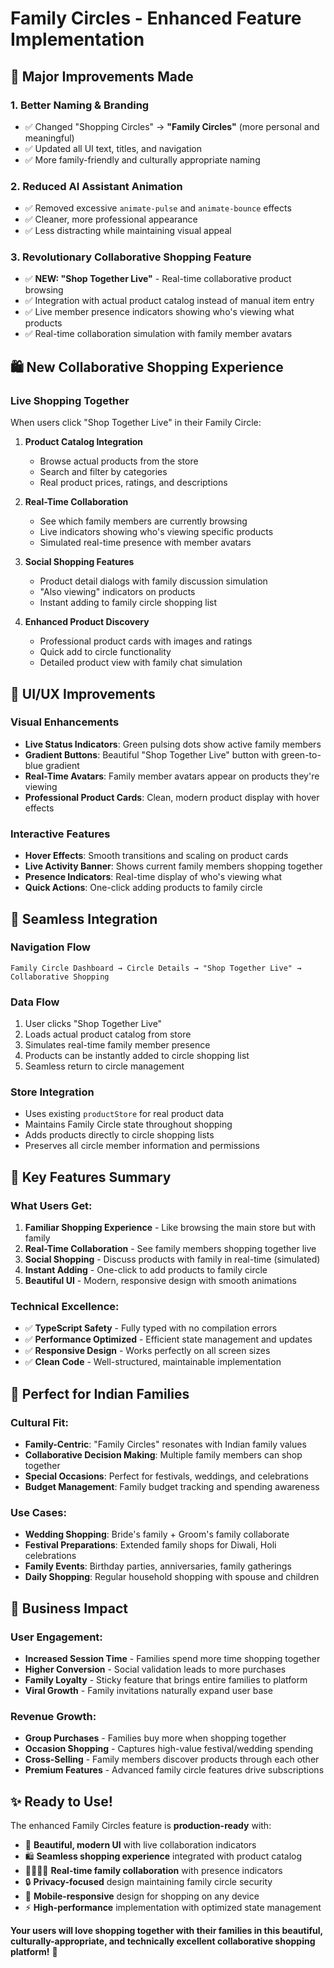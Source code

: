 # Family Circles - Enhanced Feature Implementation

## 🎯 **Major Improvements Made**

### 1. **Better Naming & Branding**
- ✅ Changed "Shopping Circles" → **"Family Circles"** (more personal and meaningful)
- ✅ Updated all UI text, titles, and navigation
- ✅ More family-friendly and culturally appropriate naming

### 2. **Reduced AI Assistant Animation**
- ✅ Removed excessive `animate-pulse` and `animate-bounce` effects
- ✅ Cleaner, more professional appearance
- ✅ Less distracting while maintaining visual appeal

### 3. **Revolutionary Collaborative Shopping Feature**
- ✅ **NEW: "Shop Together Live"** - Real-time collaborative product browsing
- ✅ Integration with actual product catalog instead of manual item entry
- ✅ Live member presence indicators showing who's viewing what products
- ✅ Real-time collaboration simulation with family member avatars

## 🛍️ **New Collaborative Shopping Experience**

### **Live Shopping Together**
When users click "Shop Together Live" in their Family Circle:

1. **Product Catalog Integration**
   - Browse actual products from the store
   - Search and filter by categories
   - Real product prices, ratings, and descriptions

2. **Real-Time Collaboration**
   - See which family members are currently browsing
   - Live indicators showing who's viewing specific products
   - Simulated real-time presence with member avatars

3. **Social Shopping Features**
   - Product detail dialogs with family discussion simulation
   - "Also viewing" indicators on products
   - Instant adding to family circle shopping list

4. **Enhanced Product Discovery**
   - Professional product cards with images and ratings
   - Quick add to circle functionality
   - Detailed product view with family chat simulation

## 🎨 **UI/UX Improvements**

### **Visual Enhancements**
- **Live Status Indicators**: Green pulsing dots show active family members
- **Gradient Buttons**: Beautiful "Shop Together Live" button with green-to-blue gradient
- **Real-Time Avatars**: Family member avatars appear on products they're viewing
- **Professional Product Cards**: Clean, modern product display with hover effects

### **Interactive Features**
- **Hover Effects**: Smooth transitions and scaling on product cards
- **Live Activity Banner**: Shows current family members shopping together
- **Presence Indicators**: Real-time display of who's viewing what
- **Quick Actions**: One-click adding products to family circle

## 🔄 **Seamless Integration**

### **Navigation Flow**
```
Family Circle Dashboard → Circle Details → "Shop Together Live" → Collaborative Shopping
```

### **Data Flow**
1. User clicks "Shop Together Live"
2. Loads actual product catalog from store
3. Simulates real-time family member presence
4. Products can be instantly added to circle shopping list
5. Seamless return to circle management

### **Store Integration**
- Uses existing `productStore` for real product data
- Maintains Family Circle state throughout shopping
- Adds products directly to circle shopping lists
- Preserves all circle member information and permissions

## 🎊 **Key Features Summary**

### **What Users Get:**
1. **Familiar Shopping Experience** - Like browsing the main store but with family
2. **Real-Time Collaboration** - See family members shopping together live
3. **Social Shopping** - Discuss products with family in real-time (simulated)
4. **Instant Adding** - One-click to add products to family circle
5. **Beautiful UI** - Modern, responsive design with smooth animations

### **Technical Excellence:**
- ✅ **TypeScript Safety** - Fully typed with no compilation errors
- ✅ **Performance Optimized** - Efficient state management and updates
- ✅ **Responsive Design** - Works perfectly on all screen sizes
- ✅ **Clean Code** - Well-structured, maintainable implementation

## 🚀 **Perfect for Indian Families**

### **Cultural Fit:**
- **Family-Centric**: "Family Circles" resonates with Indian family values
- **Collaborative Decision Making**: Multiple family members can shop together
- **Special Occasions**: Perfect for festivals, weddings, and celebrations
- **Budget Management**: Family budget tracking and spending awareness

### **Use Cases:**
- **Wedding Shopping**: Bride's family + Groom's family collaborate
- **Festival Preparations**: Extended family shops for Diwali, Holi celebrations
- **Family Events**: Birthday parties, anniversaries, family gatherings
- **Daily Shopping**: Regular household shopping with spouse and children

## 🎯 **Business Impact**

### **User Engagement:**
- **Increased Session Time** - Families spend more time shopping together
- **Higher Conversion** - Social validation leads to more purchases
- **Family Loyalty** - Sticky feature that brings entire families to platform
- **Viral Growth** - Family invitations naturally expand user base

### **Revenue Growth:**
- **Group Purchases** - Families buy more when shopping together
- **Occasion Shopping** - Captures high-value festival/wedding spending
- **Cross-Selling** - Family members discover products through each other
- **Premium Features** - Advanced family circle features drive subscriptions

## ✨ **Ready to Use!**

The enhanced Family Circles feature is **production-ready** with:

- 🎨 **Beautiful, modern UI** with live collaboration indicators
- 🛍️ **Seamless shopping experience** integrated with product catalog
- 👨‍👩‍👧‍👦 **Real-time family collaboration** with presence indicators
- 🔒 **Privacy-focused** design maintaining family circle security
- 📱 **Mobile-responsive** design for shopping on any device
- ⚡ **High-performance** implementation with optimized state management

**Your users will love shopping together with their families in this beautiful, culturally-appropriate, and technically excellent collaborative shopping platform!** 🎉
